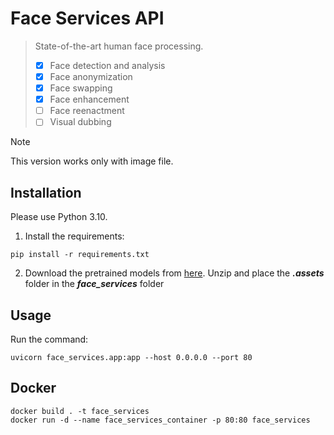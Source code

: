 Face Services API
==========
> State-of-the-art human face processing.
> - [x] Face detection and analysis
> - [x] Face anonymization
> - [x] Face swapping
> - [x] Face enhancement
> - [ ] Face reenactment
> - [ ] Visual dubbing

> [!NOTE]
> This version works only with image file.

Installation
------------
Please use Python 3.10.

1. Install the requirements:
```
pip install -r requirements.txt
```
2. Download the pretrained models from [here](https://jwsite.sharepoint.com/:u:/r/sites/WHQ-MEPS-TMASyntheticMedia-Team/Shared%20Documents/Products/Face%20Services%20API/models.zip?csf=1&web=1&e=cPBQEs).
Unzip and place the _**.assets**_ folder in the _**face_services**_ folder

Usage
-----
Run the command:
```
uvicorn face_services.app:app --host 0.0.0.0 --port 80 
```

Docker
-----
```
docker build . -t face_services
docker run -d --name face_services_container -p 80:80 face_services
```
